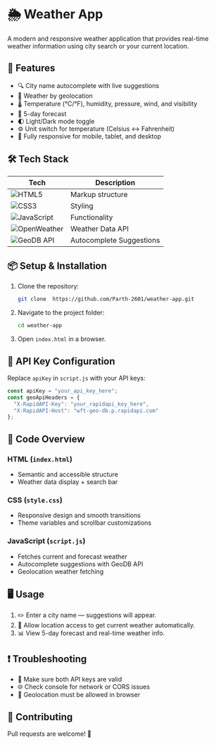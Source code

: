 # 🌦️ Weather App

A modern and responsive weather application that provides real-time weather information using city search or your current location.

## 🚀 Features
- 🔍 City name autocomplete with live suggestions
- 📍 Weather by geolocation
- 🌡️ Temperature (°C/°F), humidity, pressure, wind, and visibility
- 📅 5-day forecast
- 🌓 Light/Dark mode toggle
- ⚙️ Unit switch for temperature (Celsius ↔ Fahrenheit)
- 📱 Fully responsive for mobile, tablet, and desktop

## 🛠️ Tech Stack

| Tech               | Description                    |
|--------------------|--------------------------------|
| ![HTML5](https://img.shields.io/badge/HTML5-E34F26?style=flat&logo=html5&logoColor=white) | Markup structure |
| ![CSS3](https://img.shields.io/badge/CSS3-1572B6?style=flat&logo=css3&logoColor=white) | Styling |
| ![JavaScript](https://img.shields.io/badge/JavaScript-F7DF1E?style=flat&logo=javascript&logoColor=black) | Functionality |
| ![OpenWeather](https://img.shields.io/badge/OpenWeather-FF6B6B?style=flat&logo=cloudflare&logoColor=white) | Weather Data API |
| ![GeoDB API](https://img.shields.io/badge/GeoDB-RapidAPI-blue?style=flat&logo=rapidapi&logoColor=white) | Autocomplete Suggestions |

## 📦 Setup & Installation
1. Clone the repository:
   ```sh
   git clone  https://github.com/Parth-2601/weather-app.git
   ```
2. Navigate to the project folder:
   ```sh
   cd weather-app
   ```
3. Open `index.html` in a browser.

## 🔑 API Key Configuration
Replace `apiKey` in `script.js` with your API keys:
```js
const apiKey = "your_api_key_here";
const geoApiHeaders = {
  "X-RapidAPI-Key": "your_rapidapi_key_here",
  "X-RapidAPI-Host": "wft-geo-db.p.rapidapi.com"
};
```

## 📜 Code Overview
### HTML (`index.html`)
- Semantic and accessible structure
- Weather data display + search bar

### CSS (`style.css`)
- Responsive design and smooth transitions
- Theme variables and scrollbar customizations

### JavaScript (`script.js`)
- Fetches current and forecast weather
- Autocomplete suggestions with GeoDB API
- Geolocation weather fetching

## 🖥️ Usage
1. ✏️ Enter a city name — suggestions will appear.
2. 📍 Allow location access to get current weather automatically.
3. 📊 View 5-day forecast and real-time weather info.

## ❗ Troubleshooting
- 🔐 Make sure both API keys are valid
- 🌐 Check console for network or CORS issues
- 🧭 Geolocation must be allowed in browser

## 🤝 Contributing
Pull requests are welcome! 🎉

